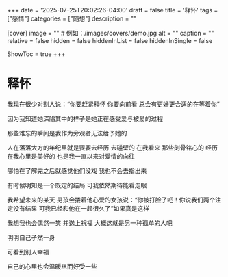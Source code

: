 +++
date = '2025-07-25T20:02:26-04:00'
draft = false
title = '释怀'
tags = ["感情"]
categories = ["随想"]
description = ""

[cover]
image = ""          # 例如：/images/covers/demo.jpg
alt = ""
caption = ""
relative = false
hidden = false
hiddenInList = false
hiddenInSingle = false

ShowToc = true
+++

# 释怀


我现在很少对别人说：“你要赶紧释怀 你要向前看 总会有更好更合适的在等着你”

因为我知道她深陷其中的样子是她正在感受爱与被爱的过程 

那些难忘的瞬间是我作为旁观者无法给予她的 

人在落落大方的年纪里就是要要去经历 去碰壁的 在我看来 那些刻骨铭心的
经历在我心里是美好的 也是我一直以来对爱情的向往 

哪怕在了解完之后就感觉他们没戏 我也不会去指出来 

有时候明知是一个既定的结局 可我依然期待能看走眼 

我希望未来的某天 男孩会搂着他心爱的女孩说：“你被打脸了吧！你说我们两个注定没有结果 可我已经和他在一起很久了”如果真是这样 

我想我也会偶然一笑 并送上祝福 大概这就是另一种孤单的人吧 

明明自己孑然一身 

可看到别人幸福 

自己的心里也会温暖从而好受一些
